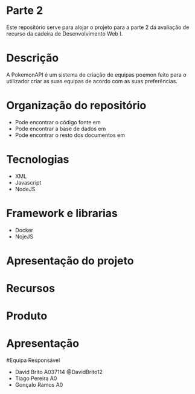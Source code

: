 # Parte 2
Este repositório serve para alojar o projeto para a parte 2 da avaliação de recurso da cadeira de Desenvolvimento Web I.

# Descrição
A PokemonAPI é um sistema de criação de equipas poemon feito para o utilizador criar as suas equipas de acordo com as suas preferências.

# Organização do repositório
* Pode encontrar o código fonte em
* Pode encontrar a base de dados em
* Pode encontrar o resto dos documentos em

# Tecnologias
* XML
* Javascript
* NodeJS

# Framework e librarias
* Docker
* NojeJS

# Apresentação do projeto

# Recursos

# Produto

# Apresentação

#Equipa Responsável
* David Brito A037114 @DavidBrito12
* Tiago Pereira A0
* Gonçalo Ramos A0


